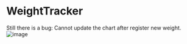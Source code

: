 # WeightTracker
Still there is a bug:  Cannot update the chart after register new weight.
![image](https://user-images.githubusercontent.com/16160120/169996155-bafce235-3051-416b-99cb-19a9005cb11e.png)

